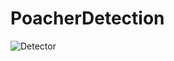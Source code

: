 # PoacherDetection

![Detector](https://github.com/VasilevIvanVladimirovich/PoacherDetection/assets/65816571/aee01dda-e2de-46e4-af44-af07be58c0de)
